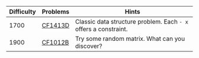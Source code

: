 | Difficulty | Problems | Hints |
| -------- | -------- | -------- |
| 1700 | [CF1413D](https://codeforces.com/problemset/problem/1413/D) | Classic data structure problem. Each `- x` offers a constraint. |
| 1900 | [CF1012B](https://codeforces.com/problemset/problem/1012/B) | Try some random matrix. What can you discover? |